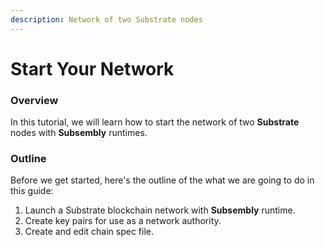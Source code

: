 ```yaml
---
description: Network of two Substrate nodes
---
```


# Start Your Network

### Overview

In this tutorial, we will learn how to start the network of two **Substrate** nodes with **Subsembly** runtimes. 

### Outline

Before we get started, here's the outline of the what we are going to do in this guide:

1. Launch a Substrate blockchain network with **Subsembly** runtime.
2. Create key pairs for use as a network authority.
3. Create and edit chain spec file.



